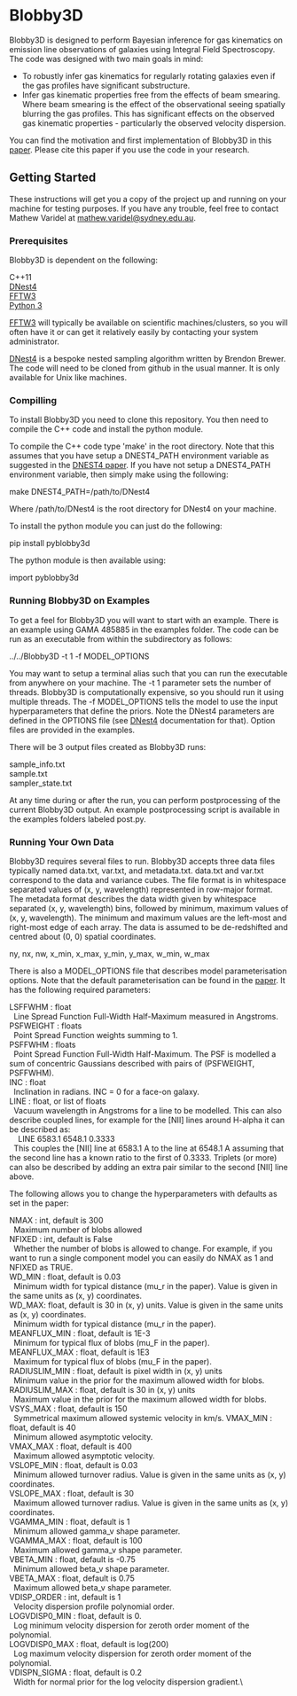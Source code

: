 # Blobby3D

Blobby3D is designed to perform Bayesian inference for gas kinematics on emission line observations of galaxies using Integral Field Spectroscopy. The code was designed with two main goals in mind:

 - To robustly infer gas kinematics for regularly rotating galaxies even if the gas profiles have significant substructure.
 - Infer gas kinematic properties free from the effects of beam smearing. Where beam smearing is the effect of the observational seeing spatially blurring the gas profiles. This has significant effects on the observed gas kinematic properties - particularly the observed velocity dispersion.

You can find the motivation and first implementation of Blobby3D in this [paper](https://ui.adsabs.harvard.edu/abs/2019MNRAS.485.4024V/abstract). Please cite this paper if you use the code in your research.

## Getting Started

These instructions will get you a copy of the project up and running on your machine for testing purposes. If you have any trouble, feel free to contact Mathew Varidel at mathew.varidel@sydney.edu.au.

### Prerequisites

Blobby3D is dependent on the following:

C++11\
[DNest4](https://github.com/eggplantbren/DNest4)  \
[FFTW3](http://www.fftw.org)  \
[Python 3](https://www.python.org)

[FFTW3](http://www.fftw.org) will typically be available on scientific machines/clusters, so you will often have it or can get it relatively easily by contacting your system administrator.

[DNest4](https://github.com/eggplantbren/DNest4) is a bespoke nested sampling algorithm written by Brendon Brewer. The code will need to be cloned from github in the usual manner. It is only available for Unix like machines.

### Compilling

To install Blobby3D you need to clone this repository. You then need to compile the C++ code and install the python module.

To compile the C++ code type 'make' in the root directory. Note that this assumes that you have setup a DNEST4_PATH environment variable as suggested in the [DNEST4 paper](https://arxiv.org/abs/1606.03757). If you have not setup a DNEST4_PATH environment variable, then simply make using the following:

make DNEST4_PATH=/path/to/DNest4

Where /path/to/DNest4 is the root directory for DNest4 on your machine.

To install the python module you can just do the following:

pip install pyblobby3d

The python module is then available using:

import pyblobby3d

### Running Blobby3D on Examples

To get a feel for Blobby3D you will want to start with an example. There is an example using GAMA 485885 in the examples folder. The code can be run as an executable from within the subdirectory as follows:

../../Blobby3D -t 1 -f MODEL_OPTIONS

You may want to setup a terminal alias such that you can run the executable from anywhere on your machine. The -t 1 parameter sets the number of threads. Blobby3D is computationally expensive, so you should run it using multiple threads. The -f MODEL_OPTIONS tells the model to use the input hyperparameters that define the priors. Note the DNest4 parameters are defined in the OPTIONS file (see [DNest4](https://github.com/eggplantbren/DNest4) documentation for that). Option files are provided in the examples.

There will be 3 output files created as Blobby3D runs:

sample_info.txt\
sample.txt\
sampler_state.txt

At any time during or after the run, you can perform postprocessing of the current Blobby3D output. An example postprocessing script is available in the examples folders labeled post.py.

### Running Your Own Data

Blobby3D requires several files to run. Blobby3D accepts three data files typically named data.txt, var.txt, and metadata.txt. data.txt and var.txt correspond to the data and variance cubes. The file format is in whitespace separated values of (x, y, wavelength) represented in row-major format. The metadata format describes the data width given by whitespace separated (x, y, wavelength) bins, followed by minimum, maximum values of (x, y, wavelength). The minimum and maximum values are the left-most and right-most edge of each array. The data is assumed to be de-redshifted and centred about (0, 0) spatial coordinates.

ny, nx, nw, x_min, x_max, y_min, y_max, w_min, w_max

There is also a MODEL_OPTIONS file that describes model parameterisation options. Note that the default parameterisation can be found in the [paper](https://ui.adsabs.harvard.edu/abs/2019MNRAS.485.4024V/abstract). It has the following required parameters:

LSFFWHM : float\
&nbsp;&nbsp;Line Spread Function Full-Width Half-Maximum measured in Angstroms.\
PSFWEIGHT : floats\
&nbsp;&nbsp;Point Spread Function weights summing to 1.\
PSFFWHM : floats\
&nbsp;&nbsp;Point Spread Function Full-Width Half-Maximum. The PSF is modelled a sum of concentric Gaussians described with pairs of (PSFWEIGHT, PSFFWHM).\
INC : float\
&nbsp;&nbsp;Inclination in radians. INC = 0 for a face-on galaxy.\
LINE : float, or list of floats\
&nbsp;&nbsp;Vacuum wavelength in Angstroms for a line to be modelled. This can also describe coupled lines, for example for the [NII] lines around H-alpha it can be described as:\
&nbsp;&nbsp;&nbsp;&nbsp;LINE	6583.1	6548.1	0.3333\
&nbsp;&nbsp;This couples the [NII] line at 6583.1 A to the line at 6548.1 A assuming that the second line has a known ratio to the first of 0.3333. Triplets (or more) can also be described by adding an extra pair similar to the second [NII] line above.

The following allows you to change the hyperparameters with defaults as set in the paper:

NMAX : int, default is 300\
&nbsp;&nbsp;Maximum number of blobs allowed\
NFIXED : int, default is False\
&nbsp;&nbsp;Whether the number of blobs is allowed to change. For example, if you want to run a single component model you can easily do NMAX as 1 and NFIXED as TRUE.\
WD_MIN : float, default is 0.03\
&nbsp;&nbsp;Minimum width for typical distance (mu_r in the paper). Value is given in the same units as (x, y) coordinates.\
WD_MAX: float, default is 30 in (x, y) units. Value is given in the same units as (x, y) coordinates.\
&nbsp;&nbsp;Minimum width for typical distance (mu_r in the paper).\
MEANFLUX_MIN : float, default is 1E-3\
&nbsp;&nbsp;Minimum for typical flux of blobs (mu_F in the paper).\
MEANFLUX_MAX : float, default is 1E3\
&nbsp;&nbsp;Maximum for typical flux of blobs (mu_F in the paper).\
RADIUSLIM_MIN : float, default is pixel width in (x, y) units\
&nbsp;&nbsp;Minimum value in the prior for the maximum allowed width for blobs.\
RADIUSLIM_MAX : float, default is 30 in (x, y) units\
&nbsp;&nbsp;Maximum value in the prior for the maximum allowed width for blobs.\
VSYS_MAX : float, default is 150\
&nbsp;&nbsp;Symmetrical maximum allowed systemic velocity in km/s.
VMAX_MIN : float, default is 40\
&nbsp;&nbsp;Minimum allowed asymptotic velocity.\
VMAX_MAX : float, default is 400\
&nbsp;&nbsp;Maximum allowed asymptotic velocity.\
VSLOPE_MIN : float, default is 0.03\
&nbsp;&nbsp;Minimum allowed turnover radius. Value is given in the same units as (x, y) coordinates.\
VSLOPE_MAX : float, default is 30\
&nbsp;&nbsp;Maximum allowed turnover radius. Value is given in the same units as (x, y) coordinates.\
VGAMMA_MIN : float, default is 1\
&nbsp;&nbsp;Minimum allowed gamma_v shape parameter.\
VGAMMA_MAX : float, default is 100\
&nbsp;&nbsp;Maximum allowed gamma_v shape parameter.\
VBETA_MIN : float, default is -0.75\
&nbsp;&nbsp;Minimum allowed beta_v shape parameter.\
VBETA_MAX : float, default is 0.75\
&nbsp;&nbsp;Maximum allowed beta_v shape parameter.\
VDISP_ORDER : int, default is 1\
&nbsp;&nbsp;Velocity dispersion profile polynomial order.\
LOGVDISP0_MIN : float, default is 0.\
&nbsp;&nbsp;Log minimum velocity dispersion for zeroth order moment of the polynomial.\
LOGVDISP0_MAX : float, default is log(200)\
&nbsp;&nbsp;Log maximum velocity dispersion for zeroth order moment of the polynomial.\
VDISPN_SIGMA : float, default is 0.2\
&nbsp;&nbsp;Width for normal prior for the log velocity dispersion gradient.\
